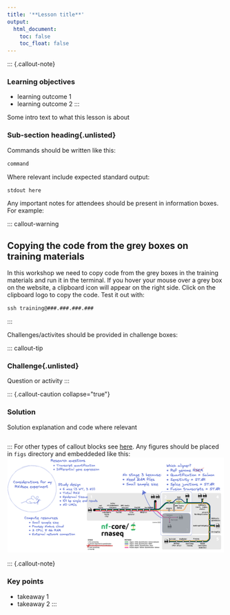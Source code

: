 ```yaml
---
title: '**Lesson title**'
output:
  html_document:
    toc: false
    toc_float: false
---
```


::: {.callout-note}

### **Learning objectives**

- learning outcome 1
- learning outcome 2
  :::

Some intro text to what this lesson is about

### **Sub-section heading**{.unlisted}

Commands should be written like this:

```default
command
```

Where relevant include expected standard output:

```default
stdout here
```

Any important notes for attendees should be present in information boxes. For example:

::: callout-warning

## Copying the code from the grey boxes on training materials

In this workshop we need to copy code from the grey boxes in the training materials and run it in the terminal. If you hover your mouse over a grey box on the website, a clipboard icon will appear on the right side. Click on the clipboard logo to copy the code. Test it out with:

```default
ssh training@###.###.###.###
```

:::

Challenges/activites should be provided in challenge boxes:

::: callout-tip

### **Challenge**{.unlisted}

Question or activity
:::

::: {.callout-caution collapse="true"}

### Solution

Solution explanation and code where relevant

```default

```

:::
For other types of callout blocks see [here](https://quarto.org/docs/authoring/callouts.html). Any figures should be placed in `figs` directory and embeddeded like this:
![](../figs/RNAseq_experiment.png)

::: {.callout-note}

### **Key points**

- takeaway 1
- takeaway 2
:::
